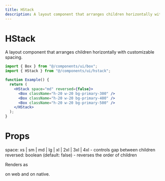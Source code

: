 ```yaml
---
title: HStack
description: A layout component that arranges children horizontally with customizable spacing.
---
```


# HStack

A layout component that arranges children horizontally with customizable spacing.

```jsx
import { Box } from "@/components/ui/box";
import { HStack } from "@/components/ui/hstack";

function Example() {
  return (
    <HStack space="md" reversed={false}>
      <Box className="h-20 w-20 bg-primary-300" />
      <Box className="h-20 w-20 bg-primary-400" />
      <Box className="h-20 w-20 bg-primary-500" />
    </HStack>
  );
}
```

# Props

space: xs | sm | md | lg | xl | 2xl | 3xl | 4xl - controls gap between children
reversed: boolean (default: false) - reverses the order of children

Renders as <div> on web and <View> on native.
